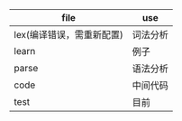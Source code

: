 | file | use      |
| ---- | -------- |
| lex(编译错误，需重新配置) | 词法分析 |
|learn | 例子 |
| parse | 语法分析 |
| code | 中间代码 |
|test |目前 |


